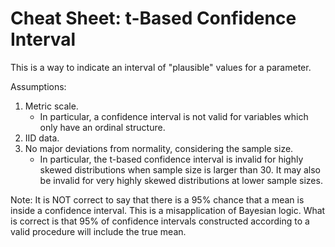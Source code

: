 # Cheat Sheet: t-Based Confidence Interval

This is a way to indicate an interval of "plausible" values for a parameter.

Assumptions:

1. Metric scale.  
    - In particular, a confidence interval is not valid for variables which only have an ordinal structure.
2. IID data.
3. No major deviations from normality, considering the sample size.
    - In particular, the t-based confidence interval is invalid for highly skewed distributions when sample size is larger than 30.  It may also be invalid for very highly skewed distributions at lower sample sizes.
  

Note: It is NOT correct to say that there is a 95% chance that a mean is inside a confidence interval.  This is a misapplication of Bayesian logic.  What is correct is that 95% of confidence intervals constructed according to a valid procedure will include the true mean.
